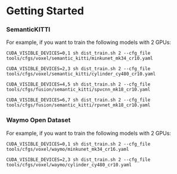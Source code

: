 # Getting Started

### SemanticKITTI

For example, if you want to train the following models with 2 GPUs:

```
CUDA_VISIBLE_DEVICES=0,1 sh dist_train.sh 2 --cfg_file tools/cfgs/voxel/semantic_kitti/minkunet_mk34_cr10.yaml           

CUDA_VISIBLE_DEVICES=2,3 sh dist_train.sh 2 --cfg_file tools/cfgs/voxel/semantic_kitti/cylinder_cy480_cr10.yaml

CUDA_VISIBLE_DEVICES=4,5 sh dist_train.sh 2 --cfg_file tools/cfgs/fusion/semantic_kitti/spvcnn_mk18_cr10.yaml

CUDA_VISIBLE_DEVICES=6,7 sh dist_train.sh 2 --cfg_file tools/cfgs/fusion/semantic_kitti/rpvnet_mk18_cr10.yaml
```


### Waymo Open Dataset

For example, if you want to train the following models with 2 GPUs:

```
CUDA_VISIBLE_DEVICES=0,1 sh dist_train.sh 2 --cfg_file tools/cfgs/voxel/waymo/minkunet_mk34_cr16.yaml       

CUDA_VISIBLE_DEVICES=2,3 sh dist_train.sh 2 --cfg_file tools/cfgs/voxel/waymo/cylinder_cy480_cr10.yaml
```
